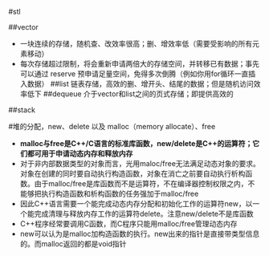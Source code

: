 #stl

##vector
- 一块连续的存储，随机查、改效率很高；删、增效率低（需要受影响的所有元素移动）
- 每次存储超过限制，将会重新申请两倍大的存储空间，并转移已有数据；事先可以通过 reserve 预申请足量空间，免得多次倒腾（例如你用for循环一直插入数据）
##list
链表存储，高效的删、增开头、结尾的数据；但是随机访问效率低下
##dequeue
介于vector和list之间的页式存储；即提供高效的

##stack


#堆的分配，new、delete 以及 malloc（memory allocate）、free
- **malloc与free是C++/C语言的标准库函数，new/delete是C++的运算符；它们都可用于申请动态内存和释放内存**
- 对于非内部数据类型的对象而言，光用maloc/free无法满足动态对象的要求。对象在创建的同时要自动执行构造函数，对象在消亡之前要自动执行析构函数。由于malloc/free是库函数而不是运算符，不在编译器控制权限之内，不能够把执行构造函数和析构函数的任务强加于malloc/free
- 因此C++语言需要一个能完成动态内存分配和初始化工作的运算符new，以一个能完成清理与释放内存工作的运算符delete。注意new/delete不是库函数
- C++程序经常要调用C函数，而C程序只能用malloc/free管理动态内存
- new可以认为是malloc加构造函数的执行。new出来的指针是直接带类型信息的。而malloc返回的都是void指针























































































































































































































































































































































































































































 

























































































































































